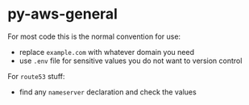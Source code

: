 # py-aws-general

For most code this is the normal convention for use:
- replace `example.com` with whatever domain you need
- use `.env` file for sensitive values you do not want to version control

For `route53` stuff:
- find any `nameserver` declaration and check the values